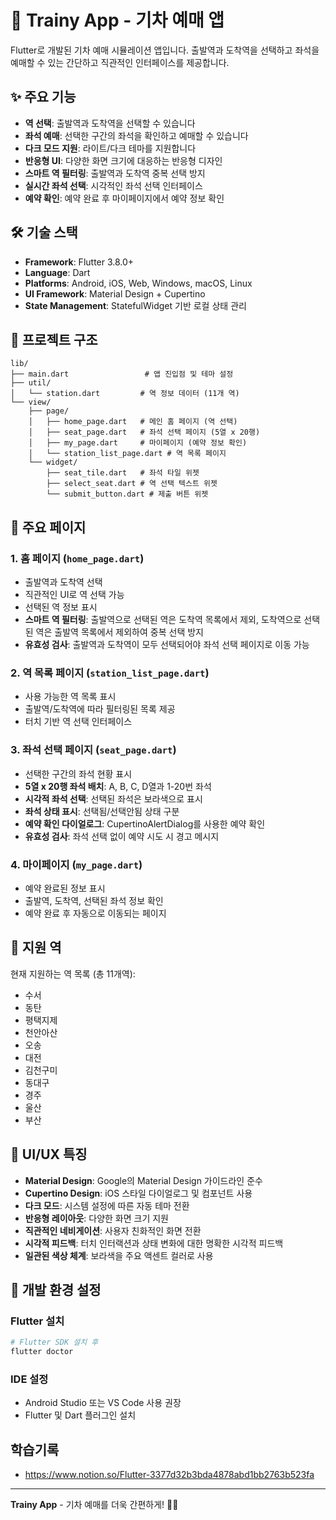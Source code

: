 # 🚄 Trainy App - 기차 예매 앱

Flutter로 개발된 기차 예매 시뮬레이션 앱입니다. 출발역과 도착역을 선택하고 좌석을 예매할 수 있는 간단하고 직관적인 인터페이스를 제공합니다.

## ✨ 주요 기능

- **역 선택**: 출발역과 도착역을 선택할 수 있습니다
- **좌석 예매**: 선택한 구간의 좌석을 확인하고 예매할 수 있습니다
- **다크 모드 지원**: 라이트/다크 테마를 지원합니다
- **반응형 UI**: 다양한 화면 크기에 대응하는 반응형 디자인
- **스마트 역 필터링**: 출발역과 도착역 중복 선택 방지
- **실시간 좌석 선택**: 시각적인 좌석 선택 인터페이스
- **예약 확인**: 예약 완료 후 마이페이지에서 예약 정보 확인

## 🛠 기술 스택

- **Framework**: Flutter 3.8.0+
- **Language**: Dart
- **Platforms**: Android, iOS, Web, Windows, macOS, Linux
- **UI Framework**: Material Design + Cupertino
- **State Management**: StatefulWidget 기반 로컬 상태 관리

## 📁 프로젝트 구조

```
lib/
├── main.dart                 # 앱 진입점 및 테마 설정
├── util/
│   └── station.dart         # 역 정보 데이터 (11개 역)
└── view/
    ├── page/
    │   ├── home_page.dart   # 메인 홈 페이지 (역 선택)
    │   ├── seat_page.dart   # 좌석 선택 페이지 (5열 x 20행)
    │   ├── my_page.dart     # 마이페이지 (예약 정보 확인)
    │   └── station_list_page.dart # 역 목록 페이지
    └── widget/
        ├── seat_tile.dart   # 좌석 타일 위젯
        ├── select_seat.dart # 역 선택 텍스트 위젯
        └── submit_button.dart # 제출 버튼 위젯
```

## 🎯 주요 페이지

### 1. 홈 페이지 (`home_page.dart`)

- 출발역과 도착역 선택
- 직관적인 UI로 역 선택 가능
- 선택된 역 정보 표시
- **스마트 역 필터링**: 출발역으로 선택된 역은 도착역 목록에서 제외, 도착역으로 선택된 역은 출발역 목록에서 제외하여 중복 선택 방지
- **유효성 검사**: 출발역과 도착역이 모두 선택되어야 좌석 선택 페이지로 이동 가능

### 2. 역 목록 페이지 (`station_list_page.dart`)

- 사용 가능한 역 목록 표시
- 출발역/도착역에 따라 필터링된 목록 제공
- 터치 기반 역 선택 인터페이스

### 3. 좌석 선택 페이지 (`seat_page.dart`)

- 선택한 구간의 좌석 현황 표시
- **5열 x 20행 좌석 배치**: A, B, C, D열과 1-20번 좌석
- **시각적 좌석 선택**: 선택된 좌석은 보라색으로 표시
- **좌석 상태 표시**: 선택됨/선택안됨 상태 구분
- **예약 확인 다이얼로그**: CupertinoAlertDialog를 사용한 예약 확인
- **유효성 검사**: 좌석 선택 없이 예약 시도 시 경고 메시지

### 4. 마이페이지 (`my_page.dart`)

- 예약 완료된 정보 표시
- 출발역, 도착역, 선택된 좌석 정보 확인
- 예약 완료 후 자동으로 이동되는 페이지

## 🚉 지원 역

현재 지원하는 역 목록 (총 11개역):

- 수서
- 동탄
- 평택지제
- 천안아산
- 오송
- 대전
- 김천구미
- 동대구
- 경주
- 울산
- 부산

## 🎨 UI/UX 특징

- **Material Design**: Google의 Material Design 가이드라인 준수
- **Cupertino Design**: iOS 스타일 다이얼로그 및 컴포넌트 사용
- **다크 모드**: 시스템 설정에 따른 자동 테마 전환
- **반응형 레이아웃**: 다양한 화면 크기 지원
- **직관적인 네비게이션**: 사용자 친화적인 화면 전환
- **시각적 피드백**: 터치 인터랙션과 상태 변화에 대한 명확한 시각적 피드백
- **일관된 색상 체계**: 보라색을 주요 액센트 컬러로 사용

## 🔧 개발 환경 설정

### Flutter 설치

```bash
# Flutter SDK 설치 후
flutter doctor
```

### IDE 설정

- Android Studio 또는 VS Code 사용 권장
- Flutter 및 Dart 플러그인 설치

## 학습기록

- https://www.notion.so/Flutter-3377d32b3bda4878abd1bb2763b523fa

---

**Trainy App** - 기차 예매를 더욱 간편하게! 🚄✨
